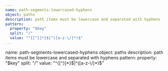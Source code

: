 ```yaml
---
name: path-segments-lowercased-hyphens
object: paths
description: path items must be lowercase and separated with hyphens
pattern:
  property: "$key"
  split: "/"
  value: "^{[^}]*}$|^([a-z-\/]*)$"     
...
```

name: path-segments-lowercased-hyphens
object: paths
description: path items must be lowercase and separated with hyphens
pattern:
  property: "$key"
  split: "/"
  value: "^{[^}]*}$|^([a-z-\/]*)$"   
